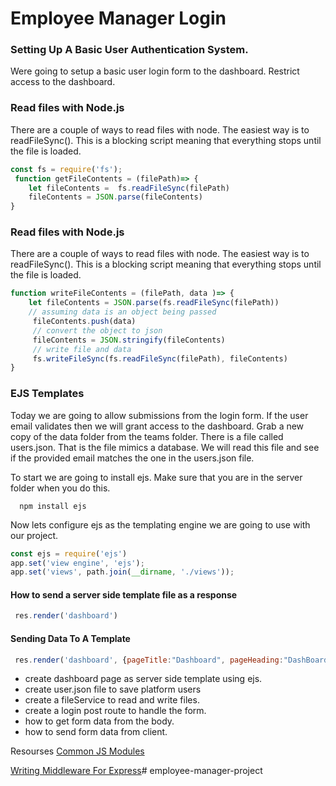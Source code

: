 # Employee Manager Login

### Setting Up A Basic User Authentication System.
Were going to setup a basic user login form to the dashboard.
Restrict access to the dashboard.


### Read files with Node.js
There are a couple of ways to read files with node. The easiest way is to readFileSync(). This is a blocking script meaning that everything stops until the file is loaded.
```js
const fs = require('fs');
 function getFileContents = (filePath)=> {
    let fileContents =  fs.readFileSync(filePath) 
    fileContents = JSON.parse(fileContents)
}
```

### Read files with Node.js
There are a couple of ways to read files with node. The easiest way is to readFileSync(). This is a blocking script meaning that everything stops until the file is loaded.
```js
function writeFileContents = (filePath, data )=> {
    let fileContents = JSON.parse(fs.readFileSync(filePath))
    // assuming data is an object being passed
     fileContents.push(data)
     // convert the object to json
     fileContents = JSON.stringify(fileContents)
     // write file and data
     fs.writeFileSync(fs.readFileSync(filePath), fileContents)
}
```







### EJS Templates
Today we are going to allow submissions from the login form. If the user email validates then we will grant access to the dashboard. Grab a new copy of the data folder from the teams folder. There is a file called users.json. That is the file mimics a database. We will read this file and see if the provided email matches the one in the users.json file.  

To start we are going to install ejs. Make sure that you are in the server folder when you do this.
```
  npm install ejs
```
Now lets configure ejs as the templating engine we are going to use with our project.
```javascript
const ejs = require('ejs')
app.set('view engine', 'ejs');
app.set('views', path.join(__dirname, './views'));
```

 #### How to send a server side template file as a response
```javascript
 res.render('dashboard')
```

 #### Sending Data To A Template
```javascript
 res.render('dashboard', {pageTitle:"Dashboard", pageHeading:"DashBoard Template"})
```


- create dashboard page as server side template using ejs.
- create user.json file to save platform users
- create a fileService to read and write files.
- create a login post route to handle the form.
- how to get form data from the body.
- how to send form data from client.


Resourses
[Common JS Modules](https://blog.tableflip.io/the-difference-between-module-exports-and-exports/#:~:text=exports%20is%20important.&text=What%20this%20means%20is%20that,to%20exports%20and%20not%20module.)

[Writing Middleware For Express](https://expressjs.com/en/guide/writing-middleware.html)# employee-manager-project

